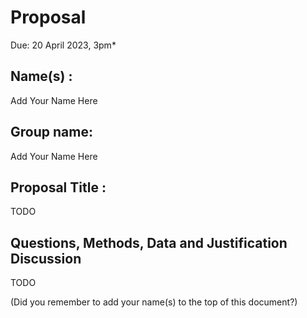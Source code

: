 # Proposal
Due: 20 April 2023, 3pm*

## Name(s) :
Add Your Name Here

## Group name:

Add Your Name Here

## Proposal Title :

TODO

## Questions, Methods, Data and Justification Discussion

TODO

(Did you remember to add your name(s) to the top of this document?)
